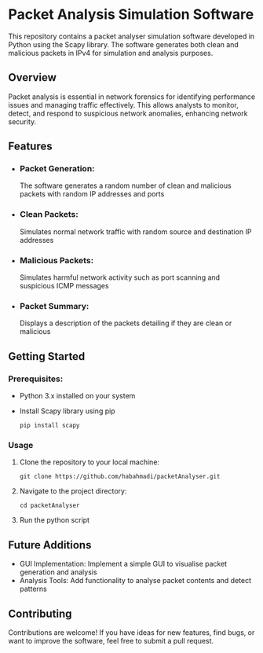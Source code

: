 # Packet Analysis Simulation Software

This repository contains a packet analyser simulation software developed in Python using the Scapy library. The software generates both clean and malicious packets in IPv4 for simulation and analysis purposes.

## Overview

Packet analysis is essential in network forensics for identifying performance issues and managing traffic effectively. This allows analysts to monitor, detect, and respond to suspicious network anomalies, enhancing network security.

## Features

- ### Packet Generation:
  The software generates a random number of clean and malicious packets with random IP addresses and ports
- ### Clean Packets:
  Simulates normal network traffic with random source and destination IP addresses
- ### Malicious Packets:
  Simulates harmful network activity such as port scanning and suspicious ICMP messages
- ### Packet Summary:
  Displays a description of the packets detailing if they are clean or malicious

## Getting Started

### Prerequisites:
- Python 3.x installed on your system
- Install Scapy library using pip
  
  ```
  pip install scapy
  ```

### Usage

1. Clone the repository to your local machine:

   ```
   git clone https://github.com/habahmadi/packetAnalyser.git
   ```

2. Navigate to the project directory:

   ```
   cd packetAnalyser
   ```
   
3. Run the python script

## Future Additions

- GUI Implementation: Implement a simple GUI to visualise packet generation and analysis
- Analysis Tools: Add functionality to analyse packet contents and detect patterns

## Contributing

Contributions are welcome! If you have ideas for new features, find bugs, or want to improve the software, feel free to submit a pull request.

   
   
